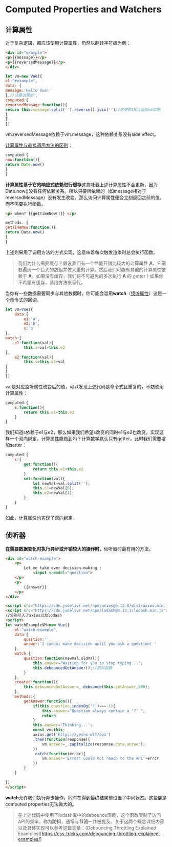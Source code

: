 # Computed Properties and Watchers

## 计算属性

 对于复杂逻辑，都应该使用计算属性，仍然以翻转字符串为例：

```html
<div id="example">
<p>{{message}}</p>
<p>{{reversedMessage}}</p>
</div>
```

```js
let vm=new Vue({
el:"#example",
data: {
message:'hello Vue!'
},//注意这里的','
computed:{
reversedMessage:function(){
return this.message.split('').reverse().join('')//这里的this指向vm实例
}
}
})
```

vm.reversedMessage依赖于vm.message，这种依赖关系没有side effect。

<u>计算属性与直接调用方法的区别</u>：

```js
computed:{
now:function(){
return Date.now()
}
}
```

**计算属性基于它的响应式依赖进行缓存**这意味着上述计算属性不会更新，因为Date.now()没有任何依赖关系。所以只要所依赖的（如message相对于reversedMessage）没有发生改变，那么访问计算属性便会立刻返回之前的值，而不需要执行函数。

```html
<p> when? {{getTimeNow()}} </p>
```

```js
methods: {
getTimeNow:function(){
return Data.now()
}
}
```

上述则采用了调用方法的方式实现，这意味着每次触发渲染时总会执行函数。

> 我们为什么需要缓存？假设我们有一个性能开销比较大的计算属性 **A**，它需要遍历一个巨大的数组并做大量的计算。然后我们可能有其他的计算属性依赖于 **A**。如果没有缓存，我们将不可避免的多次执行 **A** 的 getter！如果你不希望有缓存，请用方法来替代。

当你有一些数据需要同步与其他数据时，你可能会滥用**watch**（<u>侦听属性</u>）这是一个命令式的回调。

```js
let vm=Vue({
	data:{
		e1:'a',
		e2:'b',
		s:'3'
},
watch:{
	e1:function(val){
		this.s=val+this.e2
},
	e2:function(val){
		this.s=this.e1+val
}
}
})
```

val是对应监听属性改变后的值，可以发现上述代码是命令式且重复的，不妨使用计算属性：

```js
computed:{
    s:function(){
        return this.e1+this.e2
    }
}
```

我们知道s依赖于e1与e2，那么如果我们希望s改变的同时e1与e2也改变，实现这样一个双向绑定，计算属性能做到吗？计算数学默认只有getter，此时我们需要增加setter：

```js
computed:{
    s:{
        get:function(){
            return this.e1+this.e2
        }
        set:function(val){
            let newVal=val.split('');
            this.e1=newVal[0];
            this.e2=newVal[1];
        }
    }
}
```

如此，计算属性也实现了双向绑定。

## 侦听器

**在需要数据变化时执行异步或开销较大的操作时**，侦听器时最有用的方法。

```html
<div id="watch-example">
    <p>
        Let me take over decision-making :
            <input v-model="question">
    </p>
    <p>
        {{answer}}
    </p>
</div>
```

```html
<script src="https://cdn.jsdelivr.net/npm/axios@0.12.0/dist/axios.min.js"></script>
<script src="https://cdn.jsdelivr.net/npm/lodash@4.13.1/lodash.min.js"></script>
//分别引入了axios以及lodash
<script>
let watchExampleVM=new Vue({
    el:"watch-example",
    data:{
        question:'',
        answer:'I cannot make decision until you ask a question! '
    },
    watch:{
        question:function(newVal,oldVal){
            this.answer="Waiting for you to stop typing...";
            this.debouncedGetAnswer();//防抖函数
        }
    },
    created:function(){
        this.debouncedGetAnswer=_.debounce(this.getAnswer,500);
    },
    methods:{
        getAnswer:function(){
            if(this.question.indexOg('?')===-1){
                this.answer="Question always contain a '?' ";
                return
            }
            this.answer='Thinking...';
            const vm=this;
            axios.get('https://yesno.wtf/api')
            .then(function(response){
                vm.answer=_.capitalize(response.data.answer);
            })
            .catch(function(error){
                vm.answer='Error! Could not reach to the API'+error
            })
        }
    }
    
})
</script>
```

**watch**允许我们执行异步操作，同时在得到最终结果前设置了中间状态。这些都是computed properties无法做大的。

> 在上述代码中使用了lodash库中的debounce函数，这个函数限制了访问API的频率，称为**防抖**，通常与**节流**一并被提及。关于这两个概念详细内容以及具体实现可以参考这篇文章：(Debouncing Throttling Explained Examples)[https://css-tricks.com/debouncing-throttling-explained-examples/]


